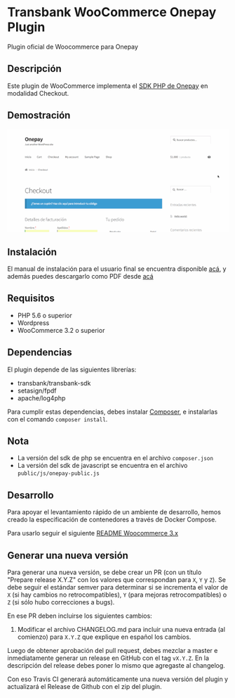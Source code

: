 # Transbank WooCommerce Onepay Plugin

Plugin oficial de Woocommerce para Onepay

## Descripción

Este plugin de WooCommerce implementa el [SDK PHP de Onepay](https://github.com/TransbankDevelopers/transbank-sdk-php) en modalidad Checkout. 

## Demostración

![Demo](docs/img/demo.gif)

## Instalación
El manual de instalación para el usuario final se encuentra disponible [acá](docs/INSTALLATION.md), y además puedes descargarlo como PDF desde [acá](https://github.com/TransbankDevelopers/transbank-plugin-woocommerce-onepay/raw/master/docs/INSTALLATION.pdf
)

## Requisitos 
* PHP 5.6 o superior
* Wordpress
* WooCommerce 3.2 o superior

## Dependencias

El plugin depende de las siguientes librerías:

* transbank/transbank-sdk
* setasign/fpdf
* apache/log4php

Para cumplir estas dependencias, debes instalar [Composer](https://getcomposer.org), e instalarlas con el comando `composer install`.

## Nota  
- La versión del sdk de php se encuentra en el archivo `composer.json`
- La versión del sdk de javascript se encuentra en el archivo `public/js/onepay-public.js`

## Desarrollo

Para apoyar el levantamiento rápido de un ambiente de desarrollo, hemos creado la especificación de contenedores a través de Docker Compose.

Para usarlo seguir el siguiente [README Woocommerce 3.x](./docker-woocommerce3)

## Generar una nueva versión

Para generar una nueva versión, se debe crear un PR (con un título "Prepare release X.Y.Z" con los valores que correspondan para `X`, `Y` y `Z`). Se debe seguir el estándar semver para determinar si se incrementa el valor de `X` (si hay cambios no retrocompatibles), `Y` (para mejoras retrocompatibles) o `Z` (si sólo hubo correcciones a bugs).

En ese PR deben incluirse los siguientes cambios:

1. Modificar el archivo CHANGELOG.md para incluir una nueva entrada (al comienzo) para `X.Y.Z` que explique en español los cambios.

Luego de obtener aprobación del pull request, debes mezclar a master e inmediatamente generar un release en GitHub con el tag `vX.Y.Z`. En la descripción del release debes poner lo mismo que agregaste al changelog.

Con eso Travis CI generará automáticamente una nueva versión del plugin y actualizará el Release de Github con el zip del plugin.
